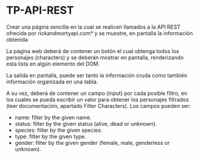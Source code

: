# TP-API-REST

Crear una página sencilla en la cual se realicen llamados a la API REST ofrecida por rickandmortyapi.com* y se muestre, en pantalla la información obtenida

La página web deberá de contener un botón el cual obtenga todos los personajes (characters) y se deberán mostrar en pantalla, renderizando esta lista en algún elemento del DOM.

La salida en pantalla, puede ser tanto la información cruda como también información organizada en una tabla.

A su vez, deberá de contener un campo (input) por cada posible filtro, en los cuales se pueda escribir un valor para obtener los personajes filtrados (leer documentación, apartado Filter Characters). Los campos pueden ser:

- name: filter by the given name.
- status: filter by the given status (alive, dead or unknown).
- species: filter by the given species.
- type: filter by the given type.
- gender: filter by the given gender (female, male, genderless or unknown).
